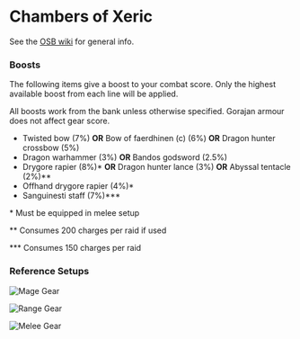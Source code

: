 # Chambers of Xeric

See the [OSB wiki](https://wiki.oldschool.gg/minigames/cox-raids) for general info.

### Boosts

The following items give a boost to your combat score. Only the highest available boost from each line will be applied.

All boosts work from the bank unless otherwise specified. Gorajan armour does not affect gear score.

* Twisted bow (7%) **OR** Bow of faerdhinen (c) (6%) **OR** Dragon hunter crossbow (5%)
* Dragon warhammer (3%) **OR** Bandos godsword (2.5%)
* Drygore rapier (8%)\* **OR** Dragon hunter lance (3%) **OR** Abyssal tentacle (2%)\*\*
* Offhand drygore rapier (4%)\*
* Sanguinesti staff (7%)\*\*\*

\* Must be equipped in melee setup

\*\* Consumes 200 charges per raid if used

\*\*\* Consumes 150 charges per raid

### Reference Setups

![Mage Gear](../.gitbook/assets/coxbismage.png)

![Range Gear](../.gitbook/assets/coxbisrange.png)

![Melee Gear](<../.gitbook/assets/BSO Melee Cox Bis.png>)
